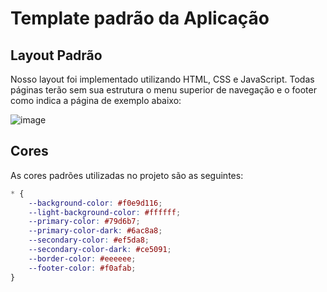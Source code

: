 # Template padrão da Aplicação

## Layout Padrão
Nosso layout foi implementado utilizando HTML, CSS e JavaScript. Todas páginas terão sem sua estrutura o menu superior de navegação e o footer como indica a página de exemplo abaixo:

![image](https://github.com/ICEI-PUC-Minas-PMV-ADS/pmv-ads-2023-2-e1-proj-web-t5-doe-facil/assets/27873036/d0e4468a-8b9a-4b5d-9e03-488803da5111)

## Cores
As cores padrões utilizadas no projeto são as seguintes:
```css
* {
    --background-color: #f0e9d116;
    --light-background-color: #ffffff;
    --primary-color: #79d6b7;
    --primary-color-dark: #6ac8a8;
    --secondary-color: #ef5da8;
    --secondary-color-dark: #ce5091;
    --border-color: #eeeeee;
    --footer-color: #f0afab;
}

```
